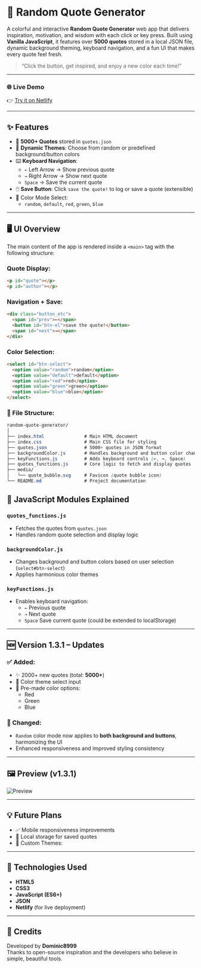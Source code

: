 # 📝 Random Quote Generator

A colorful and interactive **Random Quote Generator** web app that delivers inspiration, motivation, and wisdom with each click or key press. Built using **Vanilla JavaScript**, it features over **5000 quotes** stored in a local JSON file, dynamic background theming, keyboard navigation, and a fun UI that makes every quote feel fresh.

> “Click the button, get inspired, and enjoy a new color each time!”

---

### 🌐 Live Demo  
👉 [Try it on Netlify](https://quote-generator-1234.netlify.app/)

---

## ✨ Features

- 🧠 **5000+ Quotes** stored in `quotes.json`
- 🎨 **Dynamic Themes**: Choose from random or predefined background/button colors
- ⌨️ **Keyboard Navigation**:
  - `←` Left Arrow → Show previous quote  
  - `→` Right Arrow → Show next quote  
  - `Space` → Save the current quote
- 🖱️ **Save Button**: Click `save the quote!` to log or save a quote (extensible)
- 🌈 Color Mode Select:
  - `random`, `default`, `red`, `green`, `blue`

---

## 🖥️ UI Overview

The main content of the app is rendered inside a `<main>` tag with the following structure:

### Quote Display:
```html
<p id="quote"></p>
<p id="author"></p>
```

### Navigation + Save:

```html
<div class="button_etc">
  <span id="prev">←</span>
  <button id="btn-el">save the quote!</button>
  <span id="next">→</span>
</div>
```

### Color Selection:

```html
<select id="btn-select">
  <option value="random">random</option>
  <option value="default">default</option>
  <option value="red">red</option>
  <option value="green">green</option>
  <option value="blue">blue</option>
</select>
```
### 📁 File Structure:

```css
random-quote-generator/
│
├── index.html               # Main HTML document
├── index.css                # Main CSS file for styling
├── quotes.json              # 5000+ quotes in JSON format
├── backgroundColor.js       # Handles background and button color changes
├── keyFunctions.js          # Adds keyboard controls (←, →, Space)
├── quotes_functions.js      # Core logic to fetch and display quotes
├── media/
│   └── quote_bubble.svg     # Favicon (quote bubble icon)
└── README.md                # Project documentation
```

## 🔧 JavaScript Modules Explained

### `quotes_functions.js`
- Fetches the quotes from `quotes.json`
- Handles random quote selection and display logic

### `backgroundColor.js`
- Changes background and button colors based on user selection (`select#btn-select`)
- Applies harmonious color themes

### `keyFunctions.js`
- Enables keyboard navigation:
  - `←` Previous quote  
  - `→` Next quote  
  - `Space` Save current quote (could be extended to localStorage)

---

## 🆕 Version 1.3.1 – Updates

### ✅ Added:
- ✨ 2000+ new quotes (total: **5000+**)
- 🧩 Color theme select input
- 🎨 Pre-made color options:
  - Red
  - Green
  - Blue

### 🔄 Changed:
- `Random` color mode now applies to **both background and buttons**, harmonizing the UI
- Enhanced responsiveness and improved styling consistency

---

## 🖼️ Preview (v1.3.1)

![Preview](https://github.com/user-attachments/assets/5653ac62-00b8-418c-9d7c-ddf1fa0bc990)

---

## 💡 Future Plans

- ✅ Mobile responsiveness improvements
- 🔖 Local storage for saved quotes
- 🎨 Custom Themes:

---

## 🧪 Technologies Used

- **HTML5**
- **CSS3**
- **JavaScript (ES6+)**
- **JSON**
- **Netlify** (for live deployment)

---

## 🙌 Credits

Developed by **Dominic8999**  
Thanks to open-source inspiration and the developers who believe in simple, beautiful tools.
